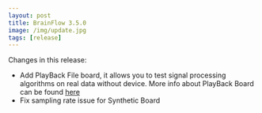 ```yaml
---
layout: post
title: BrainFlow 3.5.0
image: /img/update.jpg
tags: [release]
---
```


Changes in this release:

* Add PlayBack File board, it allows you to test signal processing algorithms on real data without device. More info about PlayBack Board can be found [here](https://brainflow.readthedocs.io/en/stable/SupportedBoards.html#playback-file-board)
* Fix sampling rate issue for Synthetic Board
